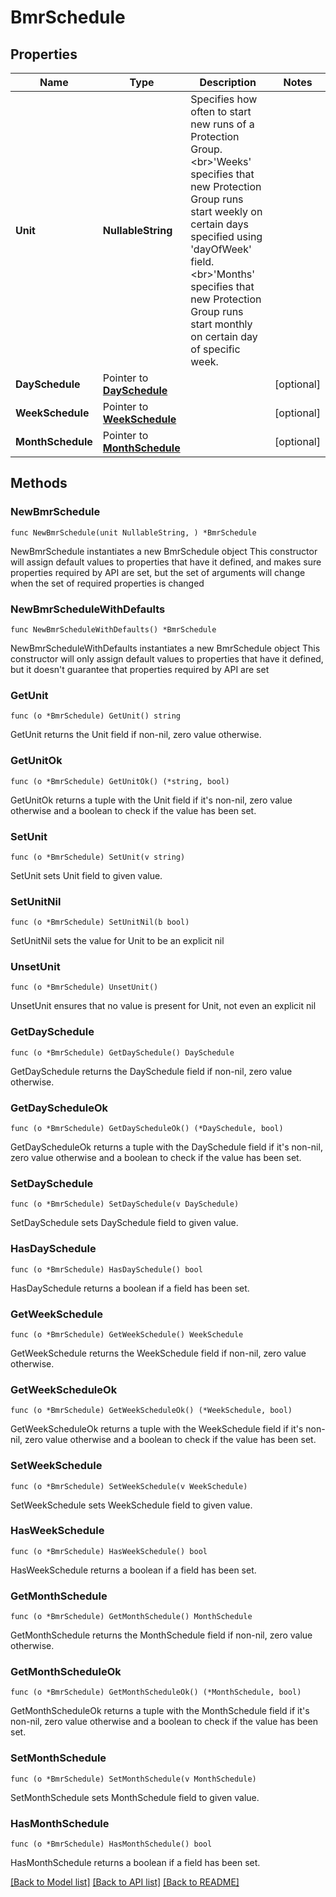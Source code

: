 # BmrSchedule

## Properties

Name | Type | Description | Notes
------------ | ------------- | ------------- | -------------
**Unit** | **NullableString** | Specifies how often to start new runs of a Protection Group. &lt;br&gt;&#39;Weeks&#39; specifies that new Protection Group runs start weekly on certain days specified using &#39;dayOfWeek&#39; field. &lt;br&gt;&#39;Months&#39; specifies that new Protection Group runs start monthly on certain day of specific week. | 
**DaySchedule** | Pointer to [**DaySchedule**](DaySchedule.md) |  | [optional] 
**WeekSchedule** | Pointer to [**WeekSchedule**](WeekSchedule.md) |  | [optional] 
**MonthSchedule** | Pointer to [**MonthSchedule**](MonthSchedule.md) |  | [optional] 

## Methods

### NewBmrSchedule

`func NewBmrSchedule(unit NullableString, ) *BmrSchedule`

NewBmrSchedule instantiates a new BmrSchedule object
This constructor will assign default values to properties that have it defined,
and makes sure properties required by API are set, but the set of arguments
will change when the set of required properties is changed

### NewBmrScheduleWithDefaults

`func NewBmrScheduleWithDefaults() *BmrSchedule`

NewBmrScheduleWithDefaults instantiates a new BmrSchedule object
This constructor will only assign default values to properties that have it defined,
but it doesn't guarantee that properties required by API are set

### GetUnit

`func (o *BmrSchedule) GetUnit() string`

GetUnit returns the Unit field if non-nil, zero value otherwise.

### GetUnitOk

`func (o *BmrSchedule) GetUnitOk() (*string, bool)`

GetUnitOk returns a tuple with the Unit field if it's non-nil, zero value otherwise
and a boolean to check if the value has been set.

### SetUnit

`func (o *BmrSchedule) SetUnit(v string)`

SetUnit sets Unit field to given value.


### SetUnitNil

`func (o *BmrSchedule) SetUnitNil(b bool)`

 SetUnitNil sets the value for Unit to be an explicit nil

### UnsetUnit
`func (o *BmrSchedule) UnsetUnit()`

UnsetUnit ensures that no value is present for Unit, not even an explicit nil
### GetDaySchedule

`func (o *BmrSchedule) GetDaySchedule() DaySchedule`

GetDaySchedule returns the DaySchedule field if non-nil, zero value otherwise.

### GetDayScheduleOk

`func (o *BmrSchedule) GetDayScheduleOk() (*DaySchedule, bool)`

GetDayScheduleOk returns a tuple with the DaySchedule field if it's non-nil, zero value otherwise
and a boolean to check if the value has been set.

### SetDaySchedule

`func (o *BmrSchedule) SetDaySchedule(v DaySchedule)`

SetDaySchedule sets DaySchedule field to given value.

### HasDaySchedule

`func (o *BmrSchedule) HasDaySchedule() bool`

HasDaySchedule returns a boolean if a field has been set.

### GetWeekSchedule

`func (o *BmrSchedule) GetWeekSchedule() WeekSchedule`

GetWeekSchedule returns the WeekSchedule field if non-nil, zero value otherwise.

### GetWeekScheduleOk

`func (o *BmrSchedule) GetWeekScheduleOk() (*WeekSchedule, bool)`

GetWeekScheduleOk returns a tuple with the WeekSchedule field if it's non-nil, zero value otherwise
and a boolean to check if the value has been set.

### SetWeekSchedule

`func (o *BmrSchedule) SetWeekSchedule(v WeekSchedule)`

SetWeekSchedule sets WeekSchedule field to given value.

### HasWeekSchedule

`func (o *BmrSchedule) HasWeekSchedule() bool`

HasWeekSchedule returns a boolean if a field has been set.

### GetMonthSchedule

`func (o *BmrSchedule) GetMonthSchedule() MonthSchedule`

GetMonthSchedule returns the MonthSchedule field if non-nil, zero value otherwise.

### GetMonthScheduleOk

`func (o *BmrSchedule) GetMonthScheduleOk() (*MonthSchedule, bool)`

GetMonthScheduleOk returns a tuple with the MonthSchedule field if it's non-nil, zero value otherwise
and a boolean to check if the value has been set.

### SetMonthSchedule

`func (o *BmrSchedule) SetMonthSchedule(v MonthSchedule)`

SetMonthSchedule sets MonthSchedule field to given value.

### HasMonthSchedule

`func (o *BmrSchedule) HasMonthSchedule() bool`

HasMonthSchedule returns a boolean if a field has been set.


[[Back to Model list]](../README.md#documentation-for-models) [[Back to API list]](../README.md#documentation-for-api-endpoints) [[Back to README]](../README.md)


